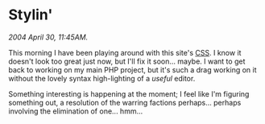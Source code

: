 Stylin'
=======

*2004 April 30, 11:45AM.*

This morning I have been playing around with this site's [CSS](http://www.w3.org/TR/CSS2/).
I know it doesn't look too great just now, but I'll fix it soon... maybe.
I want to get back to working on my main PHP project,
but it's such a drag working on it without the lovely syntax high-lighting of a *useful* editor.

Something interesting is happening at the moment;
I feel like I'm figuring something out,
a resolution of the warring factions perhaps...
perhaps involving the elimination of one... hmm...
